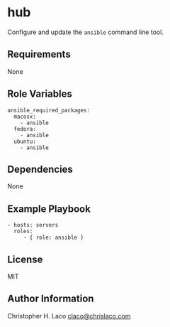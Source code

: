 hub
===

Configure and update the `ansible` command line tool.

Requirements
------------

None

Role Variables
--------------

    ansible_required_packages:
      macosx:
        - ansible
      fedora:
        - ansible
      ubuntu:
        - ansible

Dependencies
------------

None

Example Playbook
----------------

    - hosts: servers
      roles:
         - { role: ansible }

License
-------

MIT

Author Information
------------------

Christopher H. Laco <claco@chrislaco.com>
